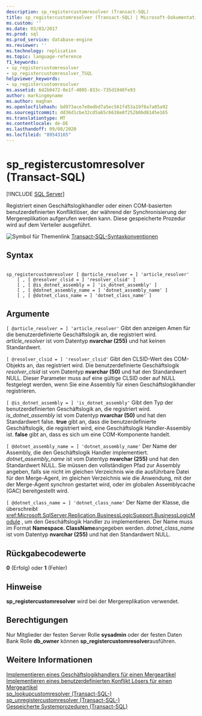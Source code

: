 ```yaml
---
description: sp_registercustomresolver (Transact-SQL)
title: sp_registercustomresolver (Transact-SQL) | Microsoft-Dokumentation
ms.custom: ''
ms.date: 03/03/2017
ms.prod: sql
ms.prod_service: database-engine
ms.reviewer: ''
ms.technology: replication
ms.topic: language-reference
f1_keywords:
- sp_registercustomresolver
- sp_registercustomresolver_TSQL
helpviewer_keywords:
- sp_registercustomresolver
ms.assetid: 6d2b0472-0e1f-4005-833c-735d1940fe93
author: markingmyname
ms.author: maghan
ms.openlocfilehash: bd973ace7e8edbd7a5ec561fd53a19f8a7a05a92
ms.sourcegitcommit: dd36d1cbe32cd5a65c6638e8f252b0bd8145e165
ms.translationtype: MT
ms.contentlocale: de-DE
ms.lasthandoff: 09/08/2020
ms.locfileid: "89543165"
---
```

# <a name="sp_registercustomresolver-transact-sql"></a>sp_registercustomresolver (Transact-SQL)
[!INCLUDE [SQL Server](../../includes/applies-to-version/sqlserver.md)]

  Registriert einen Geschäftslogikhandler oder einen COM-basierten benutzerdefinierten Konfliktlöser, der während der Synchronisierung der Mergereplikation aufgerufen werden kann. Diese gespeicherte Prozedur wird auf dem Verteiler ausgeführt.  
  
 ![Symbol für Themenlink](../../database-engine/configure-windows/media/topic-link.gif "Symbol für Themenlink") [Transact-SQL-Syntaxkonventionen](../../t-sql/language-elements/transact-sql-syntax-conventions-transact-sql.md)  
  
## <a name="syntax"></a>Syntax  
  
```  
  
sp_registercustomresolver [ @article_resolver = ] 'article_resolver'   
    [ , [ @resolver_clsid = ] 'resolver_clsid' ]  
    [ , [ @is_dotnet_assembly = ] 'is_dotnet_assembly' ]  
    [ , [ @dotnet_assembly_name = ] 'dotnet_assembly_name' ]  
    [ , [ @dotnet_class_name = ] 'dotnet_class_name' ]  
```  
  
## <a name="arguments"></a>Argumente  
`[ @article_resolver = ] 'article_resolver'` Gibt den anzeigen Amen für die benutzerdefinierte Geschäftslogik an, die registriert wird. *article_resolver* ist vom Datentyp **nvarchar (255)** und hat keinen Standardwert.  
  
`[ @resolver_clsid = ] 'resolver_clsid'` Gibt den CLSID-Wert des COM-Objekts an, das registriert wird. Die benutzerdefinierte Geschäftslogik *resolver_clsid* ist vom Datentyp **nvarchar (50)** und hat den Standardwert NULL. Dieser Parameter muss auf eine gültige CLSID oder auf NULL festgelegt werden, wenn Sie eine Assembly für einen Geschäftslogikhandler registrieren.  
  
`[ @is_dotnet_assembly = ] 'is_dotnet_assembly'` Gibt den Typ der benutzerdefinierten Geschäftslogik an, die registriert wird. *is_dotnet_assembly* ist vom Datentyp **nvarchar (50)** und hat den Standardwert false. **true** gibt an, dass die benutzerdefinierte Geschäftslogik, die registriert wird, eine Geschäftslogik Handler-Assembly ist. **false** gibt an, dass es sich um eine COM-Komponente handelt.  
  
`[ @dotnet_assembly_name = ] 'dotnet_assembly_name'` Der Name der Assembly, die den Geschäftslogik Handler implementiert. *dotnet_assembly_name* ist vom Datentyp **nvarchar (255)** und hat den Standardwert NULL. Sie müssen den vollständigen Pfad zur Assembly angeben, falls sie nicht im gleichen Verzeichnis wie die ausführbare Datei für den Merge-Agent, im gleichen Verzeichnis wie die Anwendung, mit der der Merge-Agent synchron gestartet wird, oder im globalen Assemblycache (GAC) bereitgestellt wird.  
  
`[ @dotnet_class_name = ] 'dotnet_class_name'` Der Name der Klasse, die überschreibt <xref:Microsoft.SqlServer.Replication.BusinessLogicSupport.BusinessLogicModule> , um den Geschäftslogik Handler zu implementieren. Der Name muss im Format **Namespace. ClassName**angegeben werden. *dotnet_class_name* ist vom Datentyp **nvarchar (255)** und hat den Standardwert NULL.  
  
## <a name="return-code-values"></a>Rückgabecodewerte  
 **0** (Erfolg) oder **1** (Fehler)  
  
## <a name="remarks"></a>Hinweise  
 **sp_registercustomresolver** wird bei der Mergereplikation verwendet.  
  
## <a name="permissions"></a>Berechtigungen  
 Nur Mitglieder der festen Server Rolle **sysadmin** oder der festen Daten Bank Rolle **db_owner** können **sp_registercustomresolver**ausführen.  
  
## <a name="see-also"></a>Weitere Informationen  
 [Implementieren eines Geschäftslogikhandlers für einen Mergeartikel](../../relational-databases/replication/implement-a-business-logic-handler-for-a-merge-article.md)   
 [Implementieren eines benutzerdefinierten Konflikt Lösers für einen Mergeartikel](../../relational-databases/replication/implement-a-custom-conflict-resolver-for-a-merge-article.md)   
 [sp_lookupcustomresolver &#40;Transact-SQL-&#41;](../../relational-databases/system-stored-procedures/sp-lookupcustomresolver-transact-sql.md)   
 [sp_unregistercustomresolver &#40;Transact-SQL-&#41;](../../relational-databases/system-stored-procedures/sp-unregistercustomresolver-transact-sql.md)   
 [Gespeicherte Systemprozeduren &#40;Transact-SQL&#41;](../../relational-databases/system-stored-procedures/system-stored-procedures-transact-sql.md)  
  
  
